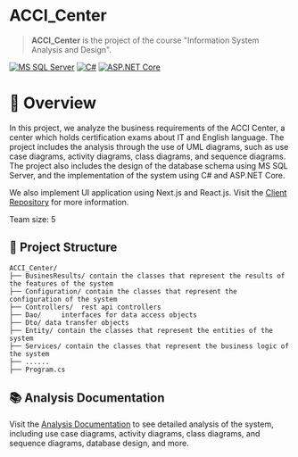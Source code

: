 # ACCI_Center
> **ACCI_Center** is the project of the course "Information System Analysis and Design".

[![MS SQL Server](https://img.shields.io/badge/MS%20SQL%20Server-CC2927?style=for-the-badge&logo=microsoft-sql-server&logoColor=white)](https://www.microsoft.com/en-us/sql-server)
[![C#](https://img.shields.io/badge/C%23-239120?style=for-the-badge&logo=c-sharp&logoColor=white)](https://learn.microsoft.com/en-us/dotnet/csharp/)
[![ASP.NET Core](https://img.shields.io/badge/ASP.NET%20Core-512BD4?style=for-the-badge&logo=asp.net-core&logoColor=white)](https://dotnet.microsoft.com/apps/aspnet)

# 🚀 Overview
In this project, we analyze the business requirements of the ACCI Center, a center which holds certification exams about IT and English language. The project includes the analysis through the use of UML diagrams, such as use case diagrams, activity diagrams, class diagrams, and sequence diagrams. The project also includes the design of the database schema using MS SQL Server, and the implementation of the system using C# and ASP.NET Core.

We also implement UI application using Next.js and React.js. Visit the [Client Repository](https://github.com/pqkkkkk/ACCI_Center_Client) for more information.

Team size: 5

## 📁 Project Structure

```
ACCI_Center/
├── BusinesResults/ contain the classes that represent the results of the features of the system
├── Configuration/ contain the classes that represent the configuration of the system
├── Controllers/  rest api controllers
├── Dao/     interfaces for data access objects
├── Dto/ data transfer objects
├── Entity/ contain the classes that represent the entities of the system
├── Services/ contain the classes that represent the business logic of the system
├── ......
├── Program.cs
```
## 📚 Analysis Documentation
Visit the [Analysis Documentation](https://drive.google.com/drive/folders/1BQxWby9iTG81he0x8MtcngIO_OC-ZMUo?usp=drive_link) to see detailed analysis of the system, including use case diagrams, activity diagrams, class diagrams, and sequence diagrams, database design, and more.
